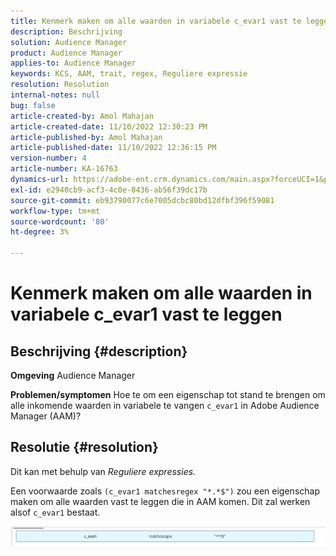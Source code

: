 ```yaml
---
title: Kenmerk maken om alle waarden in variabele c_evar1 vast te leggen
description: Beschrijving
solution: Audience Manager
product: Audience Manager
applies-to: Audience Manager
keywords: KCS, AAM, trait, regex, Reguliere expressie
resolution: Resolution
internal-notes: null
bug: false
article-created-by: Amol Mahajan
article-created-date: 11/10/2022 12:30:23 PM
article-published-by: Amol Mahajan
article-published-date: 11/10/2022 12:36:15 PM
version-number: 4
article-number: KA-16763
dynamics-url: https://adobe-ent.crm.dynamics.com/main.aspx?forceUCI=1&pagetype=entityrecord&etn=knowledgearticle&id=afe65171-f360-ed11-9561-6045bd006268
exl-id: e2940cb9-acf3-4c0e-8436-ab56f39dc17b
source-git-commit: eb93790077c6e7005dcbc80bd12dfbf396f59081
workflow-type: tm+mt
source-wordcount: '80'
ht-degree: 3%

---
```


# Kenmerk maken om alle waarden in variabele c_evar1 vast te leggen

## Beschrijving {#description}

<b>Omgeving</b>
Audience Manager


<b>Problemen/symptomen</b>
Hoe te om een eigenschap tot stand te brengen om alle inkomende waarden in variabele te vangen `c_evar1` in Adobe Audience Manager (AAM)?


## Resolutie {#resolution}


Dit kan met behulp van *Reguliere expressies.*

Een voorwaarde zoals `(c_evar1 matchesregex "*.*$")` zou een eigenschap maken om alle waarden vast te leggen die in AAM komen. Dit zal werken alsof `c_evar1` bestaat.



![](assets/1b1452cb-a86b-eb11-a812-00224803aaf7.png)
